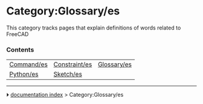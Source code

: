 # Category:Glossary/es
This category tracks pages that explain definitions of words related to FreeCAD

### Contents

|     |     |     |
| --- | --- | --- |
| [Command/es](Command/es.md) | [Constraint/es](Constraint/es.md) | [Glossary/es](Glossary/es.md) |
| [Python/es](Python/es.md) | [Sketch/es](Sketch/es.md) |



---
⏵ [documentation index](../README.md) > Category:Glossary/es
